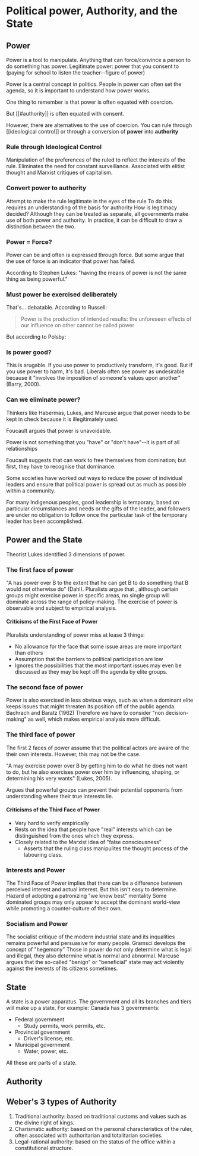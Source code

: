 # Political power, Authority, and the State

## Power
Power is a tool to manipulate. Anything that can force/convince a person to do something has power.
Legitimate power: power that you consent to (paying for school to listen the teacher--figure of power)

Power is a central concept in politics. People in power can often set the agenda, so it is important to understand how power works.

One thing to remember is that power is often equated with coercion.

But [[#authority]] is often equated with consent.

However, there are alternatives to the use of coercion. You can rule through [[ideological control]] or through a conversion of **power** into **authority**
### Rule through Ideological Control
Manipulation of the preferences of the ruled to reflect the interests of the rule.
Eliminates the need for constant surveillance.
Associated with elitist thought and Marxist critiques of capitalism.
### Convert power to authority
Attempt to make the rule legitimate in the eyes of the rule
To do this requires an understanding of the basis for authority
How is legitimacy decided?
Although they can be treated as separate, all governments make use of both power and authority.
In practice, it can be difficult to draw a distinction between the two.
### Power = Force?
Power can be and often is expressed through force. But some argue that the use of force is an indicator that power has failed. 

According to Stephen Lukes: "having the means of power is not the same thing as being powerful."
### Must power be exercised deliberately
That's... debatable. According to Russell:
> Power is the production of intended results: the unforeseen effects of our influence on other cannot be called power

But according to Polsby:
> 
### Is power good?
This is arugable. If you use power to productively transform, it's good. But if you use power to harm, it's bad. Liberals often see power as undesirable because it "involves the imposition of someone's values upon another" (Barry, 2000).
### Can we eliminate power?
Thinkers like Habermas, Lukes, and Marcuse argue that power needs to be kept in check because it is illegitimately used.

Foucault argues that power is unavoidable.

Power is not something that you "have" or "don't have"--it is part of all relationships

Foucault suggests that can work to free themselves from domination; but first, they have to recognise that dominance.

Some societies have worked out ways to reduce the power of individual leaders and ensure that political power is spread out as much as possible within a community.

For many Indigenous peoples, good leadership is temporary, based on particular circumstances and needs or the gifts of the leader, and followers are under no obligation to follow once the particular task of the temporary leader has been accomplished.

## Power and the State
Theorist Lukes identified 3 dimensions of power.
### The first face of power
"A has power over B to the extent that he can get B to do something that B would not otherwise do" (Dahl).
Pluralists argue that , although certain groups might exercise power in specific areas, no single group will dominate across the range of policy-making.
The exercise of power is observable and subject to empirical analysis.
#### Criticisms of the First Face of Power
Pluralists understanding of power miss at lease 3 things:
- No allowance for the face that some issue areas are more important than others
- Assumption that the barriers to political participation are low
- Ignores the possibilities that the most important issues may even be discussed as they may be kept off the agenda by elite groups.
### The second face of power
Power is also exercised in less obvious ways, such as when a dominant elite keeps issues that might threaten its position off of the public agenda.
Bachrach and Baratz (1962)
Therefore we have to consider "non decision-making" as well, which makes empirical analysis more difficult.
### The third face of power
The first 2 faces of power assume that the political actors are aware of the their own interests. However, this may not be the case.

"A may exercise power over B by getting him to do what he does not want to do, but he also exercises power over him by influencing, shaping, or determining his very wants" (Lukes, 2005).

Argues that powerful groups can prevent their potential opponents from understanding where their true interests lie.

#### Criticisms of the Third Face of Power
- Very hard to verify empirically
- Rests on the idea that people have "real" interests which can be distinguished from the ones which they express.
- Closely related to the Marxist idea of "false consciousness"
	- Asserts that the ruling class manipulites the thought process of the labouring class.

### Interests and Power
The Third Face of Power implies that there can be a difference between perceived interest and actual interest. But this isn't easy to determine.
Hazard of adopting a patronizing "we know best" mentality
Some dominated groups may only appear to accept the dominant world-view while promoting a counter-culture of their own.

### Socialism and Power
The socialist critique of the modern industrial state and its inqualities remains powerful and persuasive for many people.
Gramsci develops the concept of "hegemony"
Those in power do not only determine what is legal and illegal, they also determine what is normal and abnormal.
Marcuse argues that the so-called "benign" or "beneficial" state may act violently against the inerests of its citizens sometimes.
## State 
A state is a power apparatus. The government and all its branches and tiers will make up a state. For example: Canada has 3 governments:
- Federal government
	- Study permits, work permits, etc.
- Provincial government
	- Driver's license, etc.
- Municipal government
	- Water, power, etc.

All these are parts of a state.
## Authority
## Weber's 3 types of Authority
1. Traditional authority: based on traditional customs and values such as the divine right of kings.
2. Charismatic authority: based on the personal characteristics of the ruler, often associated with authoritarian and totalitarian societies.
3. Legal-rational authority: based on the status of the office within a constitutional structure.
